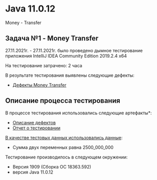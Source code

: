 # Java 11.0.12
Money - Transfer
## Задача №1 - Money Transfer

27.11.2021г. - 27.11.2021г. 
было проведено дымное тестирование 
приложения IntelliJ IDEA Community Edition 2019.2.4 x64

На тестирование затрачено: 2 часа

В результате тестирования выявлены следующие дефекты:
* [Дефекты Money Transfer](https://github.com/Darya9810/moneyTransfer1/issues/1#issue-1064999369)


## Описание процесса тестирования

В процессе тестирования использовались следующие артефакты*:
* [Описание дефектов](https://github.com/Darya9810/moneyTransfer1/issues/1#issue-1064999369)
* [Отчет о тестировании](https://raw.githubusercontent.com/Darya9810/moneyTransfer1/main/Readme.md)


[В качестве тестовых данных использовались данные](https://github.com/netology-code/javaqa-homeworks/blob/master/intro/MERGED.md):
* Сумма двух переменных равна 2500_000_000

Тестирование производилось в следующем окружении:
* Версия 1909 (Сборка ОС 18363.592)
* версия Java 11.0.12
